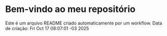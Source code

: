 # Bem-vindo ao meu repositório
Este é um arquivo README criado automaticamente por um workflow.
Data de criação: Fri Oct 17 08:07:01 -03 2025
